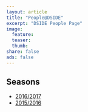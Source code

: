 ```yaml
---
layout: article
title: "People@DSIDE"
excerpt: "DSIDE People Page"
image:
  feature:
  teaser:
  thumb:
share: false
ads: false
---
```


## Seasons

* [2016/2017](/2016-2017)
* [2015/2016](/2015-2016/)
